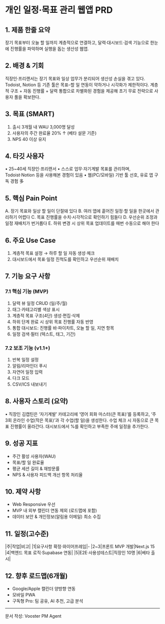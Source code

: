 # 개인 일정·목표 관리 웹앱 PRD

## 1. 제품 한줄 요약
장기 목표부터 오늘 할 일까지 계층적으로 연결하고, 달력·대시보드·검색 기능으로 한눈에 진행률을 파악하며 실행을 돕는 생산성 웹앱.

## 2. 배경 & 기회
직장인·프리랜서는 장기 목표와 일상 업무가 분리되어 생산성 손실을 겪고 있다. Todoist, Notion 등 기존 툴은 목표–할 일 연동이 약하거나 시각화가 제한적이다. 계층적 구조 + 자동 진행률 + 달력 통합으로 차별화된 경험을 제공해 초기 무료 전략으로 사용자 풀을 확보한다.

## 3. 목표 (SMART)
1. 출시 3개월 내 WAU 3,000명 달성
2. 사용자의 주간 완료율 20% ↑ (베타 설문 기준)
3. NPS 40 이상 유지

## 4. 타깃 사용자
• 25~40세 직장인·프리랜서
• 스스로 업무·자기계발 목표를 관리하며, Todoist·Notion 등을 사용해본 경험이 있음
• 웹(PC/모바일) 기반 툴 선호, 유료 앱 구독 경험 多

## 5. 핵심 Pain Point
A. 장기 목표와 일상 할 일이 단절돼 있다
B. 여러 앱에 흩어진 일정·할 일을 한곳에서 관리하기 어렵다
C. 목표 진행률을 수치·시각적으로 확인하기 힘들다
D. 우선순위 조정과 일정 재배치가 번거롭다
E. 하위 변경 시 상위 목표 업데이트를 매번 수동으로 해야 한다

## 6. 주요 Use Case
1. 계층적 목표 설정 → 하루 할 일 자동 생성·체크
2. 대시보드에서 목표·일정 진척도를 확인하고 우선순위 재배치

## 7. 기능 요구 사항
### 7.1 핵심 기능 (MVP)
1. 달력 뷰 일정 CRUD (일/주/월)
2. 태그·카테고리별 색상 표시
3. 계층적 목표 구조(4단) 생성·편집·삭제
4. 하위 단계 완료 시 상위 목표 진행률 자동 반영
5. 통합 대시보드: 진행률 바·파이차트, 오늘 할 일, 지연 항목
6. 일정 검색·필터 (텍스트, 태그, 기간)

### 7.2 보조 기능 (v1.1+)
1. 반복 일정 설정
2. 알림/리마인더 푸시
3. 자연어 일정 입력
4. 다크 모드
5. CSV/ICS 내보내기

## 8. 사용자 스토리 (요약)
• 직장인 김캡틴은 ‘자기계발’ 카테고리에 ‘영어 회화 마스터(큰 목표)’를 등록하고, ‘주 3회 온라인 수업(작은 목표)’과 각 수업(할 일)을 생성한다. 수업 체크 시 자동으로 큰 목표 진행률이 올라간다. 대시보드에서 %를 확인하고 부족한 주에 일정을 추가한다.

## 9. 성공 지표
- 주간 활성 사용자(WAU)
- 목표/할 일 완료율
- 평균 세션 길이 & 재방문률
- NPS & 사용자 피드백 개선 항목 처리율

## 10. 제약 사항
- Web Responsive 우선
- MVP 내 외부 캘린더 연동 제외 (로드맵에 포함)
- 데이터 보안 & 개인정보(알림용 이메일) 최소 수집

## 11. 일정(고수준)
|주|작업|비고|
|1|요구사항 확정·와이어프레임|-
|2~3|프론트 MVP 개발|Next.js 15
|4|백엔드 목표 로직·Supabase 연동|
|5|E2E·사용성테스트|직장인 10명
|6|베타 출시|

## 12. 향후 로드맵(6개월)
- Google/Apple 캘린더 양방향 연동
- 모바일 PWA
- 구독형 Pro: 팀 공유, AI 추천, 고급 분석

---
문서 작성: Vooster PM Agent